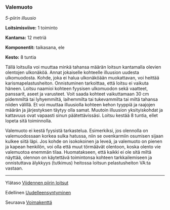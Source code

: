 ### Valemuoto

*5-piirin illuusio*

**Loitsimisviive:** 1 toiminto

**Kantama:** 12 metriä

**Komponentit:** taikasana, ele

**Kesto:** 8 tuntia

Tällä loitsulla voi muuttaa minkä tahansa määrän loitsun kantamalla olevien olentojen ulkonäköä. Annat jokaiselle kohteelle illuusion uudesta ulkomuodosta. Kohde, joka ei halua ulkonäköään muokattavan, voi heittää karismapelastusheiton. Onnistuminen tarkoittaa, että loitsu ei vaikuta häneen. Loitsu naamioi kohteen fyysisen ulkomuodon sekä vaatteet, panssarit, aseet ja varusteet. Voit saada kohteet vaikuttamaan 30 cm pidemmiltä tai lyhyemmiltä, laihemmilta tai tukevammilta tai miltä tahansa niiden välillä. Et voi muuttaa illuusiolla kohteen kehon tyyppiä ja raajojen määrän ja järjestyksen täytyy olla samat. Muutoin illuusion yksityiskohdat ja kattavuus ovat vapaasti sinun päätettävissäsi. Loitsu kestää 8 tuntia, ellet lopeta sitä toiminnolla.

Valemuoto ei kestä fyysistä tarkastelua. Esimerkiksi, jos olennolla on valemuodossaan korkea sulka hatussa, niin se ovenkarmiin osumisen sijaan kulkee siitä läpi. Jos kohde on isokokoinen ja leveä, ja valemuoto on pienen ja kapean henkilön, voi olla että muut törmäävät olentoon, koska olento vie valemuotoa enemmän tilaa. Huomatakseen, että kaikki ei ole sitä miltä näyttää, olennon on käytettävä toimintonsa kohteen tarkkailemiseen ja onnistuttava älykkyys (tutkimus) heitossa loitsun pelastusheiton VA:ta vastaan.

---

Ylätaso [Viidennen piirin loitsut](5_piirin_loitsut.md)

Edellinen [Uudelleensyntyminen](Uudelleensyntyminen.md)

Seuraava [Voimakenttä](Voimakenttä.md)


